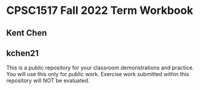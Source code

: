 # CPSC1517 Fall 2022 Term Workbook

## Kent Chen

## kchen21

This is a public repository for your classroom demonstrations and practice. You will use this only for public work. Exercise work submitted within this repository will NOT be evaluated.
